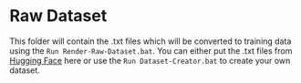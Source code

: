 # Raw Dataset

This folder will contain the .txt files which will be converted to training data using the `Run Render-Raw-Dataset.bat`.
You can either put the .txt files from [Hugging Face](https://huggingface.co/Glas42/PyTorch-Calculator/tree/main/files) here or use the `Run Dataset-Creator.bat` to create your own dataset.